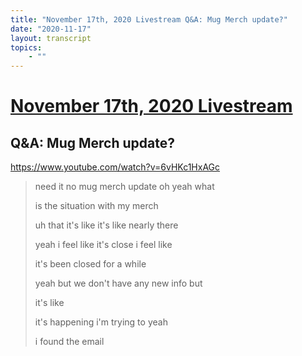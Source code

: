 ```yaml
---
title: "November 17th, 2020 Livestream Q&A: Mug Merch update?"
date: "2020-11-17"
layout: transcript
topics:
    - ""
---
```

# [November 17th, 2020 Livestream](../2020-11-17.md)
## Q&A: Mug Merch update?
https://www.youtube.com/watch?v=6vHKc1HxAGc
> need it no mug merch update oh yeah what
> 
> is the situation with my merch
> 
> uh that it's like it's like nearly there
> 
> yeah i feel like it's close i feel like
> 
> it's been closed for a while
> 
> yeah but we don't have any new info but
> 
> it's like
> 
> it's happening i'm trying to yeah
> 
> i found the email
> 
